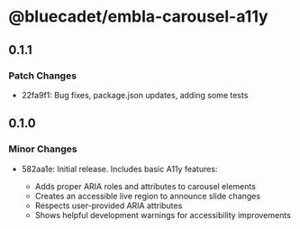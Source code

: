 # @bluecadet/embla-carousel-a11y

## 0.1.1

### Patch Changes

- 22fa9f1: Bug fixes, package.json updates, adding some tests

## 0.1.0

### Minor Changes

- 582aa1e: Initial release. Includes basic A11y features:

  - Adds proper ARIA roles and attributes to carousel elements
  - Creates an accessible live region to announce slide changes
  - Respects user-provided ARIA attributes
  - Shows helpful development warnings for accessibility improvements
